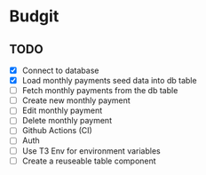 # Budgit

## TODO

- [x] Connect to database
- [x] Load monthly payments seed data into db table
- [ ] Fetch monthly payments from the db table
- [ ] Create new monthly payment
- [ ] Edit monthly payment
- [ ] Delete monthly payment
- [ ] Github Actions (CI)
- [ ] Auth
- [ ] Use T3 Env for environment variables
- [ ] Create a reuseable table component
